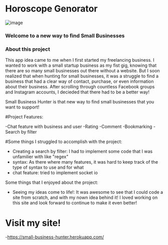 # Horoscope Genorator

![image](https://user-images.githubusercontent.com/77587592/115947691-518acd00-a497-11eb-9c91-ff702504e9a3.png)

### Welcome to a new way to find Small Businesses 

### About this project

This app idea came to me when I first started my freelancing business. I wanted to work with a small startup business as my fist gig, knowing that there are so many small businesses out there without a website. But I soon realized that when hunting for small businesses, it was a struggle to find a business that had a clear way of contact, purchase, or even information about their business. After scrolling through countless Facebook groups and Instagram accounts, I decieded that there had to be a better way!

Small Business Hunter is that new way to find small businesses that you want to support!

#Project Features:

-Chat feature with business and user
-Rating
-Comment
-Bookmarking
-Search by filter

#Some things I struggled to accomplish with the project:

- Creating a search by filter: I had to implement some code that I was unfamilier with like "regex"
- syntax: As there where many features, it was hard to keep track of the type of syntax to use and for what
- chat feature: tried to implement socket io

Some things that I enjoyed about the project: 

- Seeing my ideas come to life!: It was awesome to see that I could code a site from scratch, and with my nown idea behind it! I loved working on this site and look forward to continue to make it even better!

# Visit my site!
-https://small-business-hunter.herokuapp.com/

